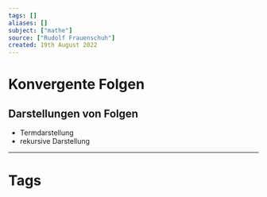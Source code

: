 ```yaml
---
tags: []
aliases: []
subject: ["mathe"]
source: ["Rudolf Frauenschuh"]
created: 19th August 2022
---
```


# Konvergente Folgen
## Darstellungen von Folgen
- Termdarstellung
- rekursive Darstellung

---
# Tags